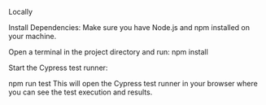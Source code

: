 Locally

Install Dependencies:
Make sure you have Node.js and npm installed on your machine.

Open a terminal in the project directory and run:
npm install

Start the Cypress test runner:

npm run test
This will open the Cypress test runner in your browser where you can see the test execution and results.
